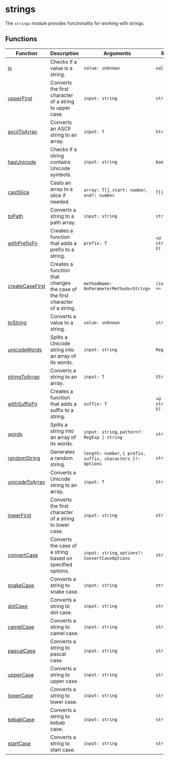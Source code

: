 # strings

The `strings` module provides functionality for working with strings.

## Functions

| Function                                | Description                                                                  | Arguments                                                    | Return Type                                     |
|-----------------------------------------|------------------------------------------------------------------------------|--------------------------------------------------------------|-------------------------------------------------|
| [is](is.ts)                             | Checks if a value is a string.                                               | `value: unknown`                                             | `value is string`                               |
| [upperFirst](upper-first.ts)            | Converts the first character of a string to upper case.                      | `input: string`                                              | `string`                                        |
| [asciiToArray](ascii-to-array.ts)       | Converts an ASCII string to an array.                                        | `input: T`                                                   | `StringToArray<T>`                              |
| [hasUnicode](has-unicode.ts)            | Checks if a string contains Unicode symbols.                                 | `input: string`                                              | `boolean`                                       |
| [castSlice](cast-slice.ts)              | Casts an array to a slice if needed.                                         | `array: T[]`, `start: number`, `end?: number`                | `T[]`                                           |
| [toPath](to-path.ts)                    | Converts a string to a path array.                                           | `input: string`                                              | `string[]`                                      |
| [withPrefixFn](with-prefix-fn.ts)       | Creates a function that adds a prefix to a string.                           | `prefix: T`                                                  | ``<U extends string>(value: U) => `${T}${U}` `` |
| [createCaseFirst](create-case-first.ts) | Creates a function that changes the case of the first character of a string. | `methodName: NoParameterMethods<String>`                     | `(input: string) => string`                     |
| [toString](to-string.ts)                | Converts a value to a string.                                                | `value: unknown`                                             | `string`                                        |
| [unicodeWords](unicode-words.ts)        | Splits a Unicode string into an array of its words.                          | `input: string`                                              | `RegExpMatchArray`                              |
| [stringToArray](string-to-array.ts)     | Converts a string to an array.                                               | `input: T`                                                   | `StringToArray<T>`                              |
| [withSuffixFn](with-suffix-fn.ts)       | Creates a function that adds a suffix to a string.                           | `suffix: T`                                                  | ``<U extends string>(value: U) => `${U}${T}` `` |
| [words](words.ts)                       | Splits a string into an array of its words.                                  | `input: string`, `pattern?: RegExp \| string`                | `string[]`                                      |
| [randomString](random-string.ts)        | Generates a random string.                                                   | `length: number`, `{ prefix, suffix, characters }?: Options` | `string`                                        |
| [unicodeToArray](unicode-to-array.ts)   | Converts a Unicode string to an array.                                       | `input: T`                                                   | `StringToArray<T>`                              |
| [lowerFirst](lower-first.ts)            | Converts the first character of a string to lower case.                      | `input: string`                                              | `string`                                        |
| [convertCase](case.ts)                  | Converts the case of a string based on specified options.                    | `input: string`, `options?: ConvertCaseOptions`              | `string`                                        |
| [snakeCase](case.ts)                    | Converts a string to snake case.                                             | `input: string`                                              | `string`                                        |
| [dotCase](case.ts)                      | Converts a string to dot case.                                               | `input: string`                                              | `string`                                        |
| [camelCase](case.ts)                    | Converts a string to camel case.                                             | `input: string`                                              | `string`                                        |
| [pascalCase](case.ts)                   | Converts a string to pascal case.                                            | `input: string`                                              | `string`                                        |
| [upperCase](case.ts)                    | Converts a string to upper case.                                             | `input: string`                                              | `string`                                        |
| [lowerCase](case.ts)                    | Converts a string to lower case.                                             | `input: string`                                              | `string`                                        |
| [kebabCase](case.ts)                    | Converts a string to kebab case.                                             | `input: string`                                              | `string`                                        |
| [startCase](case.ts)                    | Converts a string to start case.                                             | `input: string`                                              | `string`                                        |
